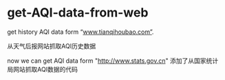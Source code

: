 # get-AQI-data-from-web
get history AQI data form “www.tianqihoubao.com”. 


从天气后报网站抓取AQI历史数据


now we can get AQI data form "http://www.stats.gov.cn"
添加了从国家统计局网站抓取AQI数据的代码
